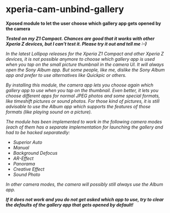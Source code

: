# xperia-cam-unbind-gallery
<b>Xposed module to let the user choose which gallery app gets opened by the camera</b>

<b><i>Tested on my Z1 Compact. Chances are good that it works with other Xperia Z devices, but I can't test it. Please try it out and tell me :-)<i></b>

In the latest Lollipop releases for the Xperia Z1 Compact and other Xperia Z devices, it is not possible anymore to choose which gallery app is used when you tap on the small picture thumbnail in the camera UI. It will always open the Sony Album app. But some people, like me, dislike the Sony Album app and prefer to use alternatives like Quickpic or others.

By installing this module, the camera app lets you choose again which gallery app to use when you tap on the thumbnail. Even better, it lets you choose different apps for normal JPEG photos and some special formats, like timeshift pictures or sound photos. For those kind of pictures, it is still advisable to use the Album app which supports the features of those formats (like playing sound on a picture).

The module has been implemented to work in the following camera modes (each of them has a separate implementation for launching the gallery and had to be hacked separatedly:

- Superior Auto
- Manual
- Background Defocus
- AR-Effect
- Panorama
- Creative Effect
- Sound Photo

In other camera modes, the camera will possibly still always use the Album app.

<b>If it does not work and you do not get asked which app to use, try to clear the defaults of the gallery app that gets opened by default!</b>



